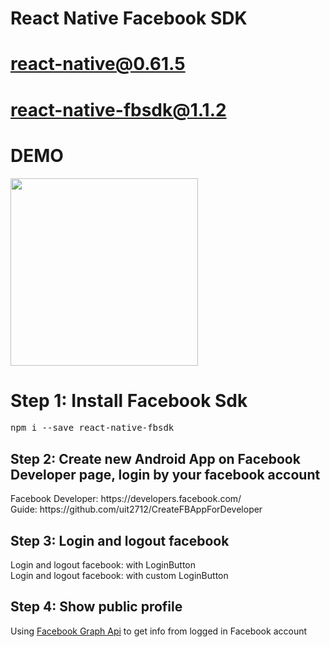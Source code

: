 # React Native Facebook SDK
# react-native@0.61.5
# react-native-fbsdk@1.1.2

# DEMO
<img src='https://github.com/uit2712/RNFacebookSdk/blob/master/demo/demo.gif' width='300'/>

<h1>Step 1: Install Facebook Sdk</h1>
<pre>
npm i --save react-native-fbsdk
</pre>
<h2>Step 2: Create new Android App on Facebook Developer page, login by your facebook account</h2>
Facebook Developer: https://developers.facebook.com/<br/>
Guide: https://github.com/uit2712/CreateFBAppForDeveloper
<h2>Step 3: Login and logout facebook</h2>
Login and logout facebook: with LoginButton<br/>
Login and logout facebook: with custom LoginButton<br/>
<h2>Step 4: Show public profile</h2>
Using <a href='https://developers.facebook.com/docs/graph-api/reference'>Facebook Graph Api</a> to get info from logged in Facebook account

